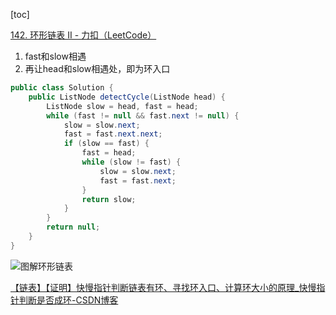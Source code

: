 [toc]

[142. 环形链表 II - 力扣（LeetCode）](https://leetcode.cn/problems/linked-list-cycle-ii/description/)

1. fast和slow相遇
2. 再让head和slow相遇处，即为环入口

```java
public class Solution {
    public ListNode detectCycle(ListNode head) {
        ListNode slow = head, fast = head;
        while (fast != null && fast.next != null) {
            slow = slow.next;
            fast = fast.next.next;
            if (slow == fast) {
                fast = head;
                while (slow != fast) {
                    slow = slow.next;
                    fast = fast.next;
                }
                return slow;
            }
        }
        return null;
    }
}
```

![图解环形链表](https://pic.leetcode.cn/1741414978-wPTZwJ-lc142-3-c.png)

[【链表】【证明】快慢指针判断链表有环、寻找环入口、计算环大小的原理_快慢指针判断是否成环-CSDN博客](https://blog.csdn.net/donghuaan/article/details/78988987)